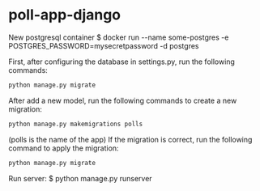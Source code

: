 # poll-app-django

New postgresql container
$ docker run --name some-postgres -e POSTGRES_PASSWORD=mysecretpassword -d postgres

First, after configuring the database in settings.py, run the following commands:
```bash
python manage.py migrate
```


After add a new model, run the following commands to create a new migration:
```bash
python manage.py makemigrations polls 
```
(polls is the name of the app)
If the migration is correct, run the following command to apply the migration:
```bash
python manage.py migrate
```


Run server:
$ python manage.py runserver
